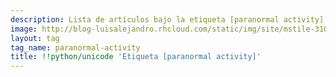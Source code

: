 ```yaml
---
description: Lista de artículos bajo la etiqueta [paranormal activity]
image: http://blog-luisalejandro.rhcloud.com/static/img/site/mstile-310x310.png
layout: tag
tag_name: paranormal-activity
title: !!python/unicode 'Etiqueta [paranormal activity]'
---
```

